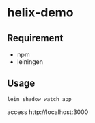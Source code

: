 # helix-demo

## Requirement

- npm
- leiningen

## Usage

```
lein shadow watch app
```

access http://localhost:3000
